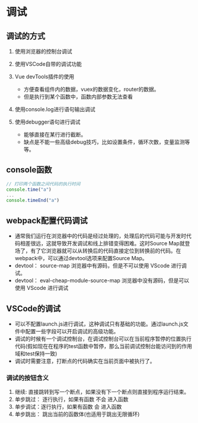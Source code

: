 <!--
 * @Author: xujie 1607526161@qq.com
 * @Date: 2022-06-07 22:40:00
 * @LastEditors: xujie 1607526161@qq.com
 * @FilePath: \HTML-CSS-Javascript-\工具类的知识\前端调试.md
 * @Description: 代码调试的工具
-->
# 调试

## 调试的方式

1. 使用浏览器的控制台调试

2. 使用VSCode自带的调试功能

3. Vue devTools插件的使用

    * 方便查看组件内的数据，vuex的数据变化，router的数据。
    * 但是执行到某个函数中，函数内部参数无法查看

4. 使用console.log进行语句输出调试

5. 使用debugger语句进行调试

    * 能够直接在某行进行截断。
    * 缺点是不能一些高级debug技巧，比如设置条件，循环次数，变量监测等等。

## console函数

```js
// 打印两个函数之间代码的执行时间
console.time("a")
...
console.timeEnd("a")
```

## webpack配置代码调试

* 通常我们运行在浏览器中的代码是经过处理的，处理后的代码可能与开发时代码相差很远，这就导致开发调试和线上排错变得困难。这时Source Map就登场了，有了它浏览器就可以从转换后的代码直接定位到转换前的代码。在webpack中，可以通过devtool选项来配置Source Map。
* devtool： source-map  浏览器中有源码，但是不可以使用 VScode 进行调试。
* devtool： eval-cheap-module-source-map  浏览器中没有源码，但是可以使用 VScode 进行调试

## VSCode的调试

* 可以不配置launch.js进行调试，这种调试只有基础的功能。通过launch.js文件中配置一些字段可以开启调试的高级功能。
* 调试的时候有一个调试控制台，在调试控制台可以在当前程序暂停的位置执行代码(假如现在在程序的test函数中暂停，那么当前调试控制台能访问到的作用域和test保持一致)
* 调试时需要注意，打断点的代码确实在当前页面中被执行了。

### 调试的按钮含义

1. 继续: 直接跳转到写一个断点，如果没有下一个断点则直接到程序运行结束。
2. 单步跳过： 逐行执行，如果有函数 不会 进入函数
3. 单步调试：逐行执行，如果有函数 会 进入函数
4. 单步跳出： 跳出当前的函数体(也适用于跳出无限循环)
